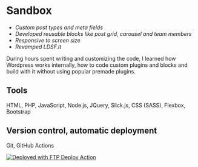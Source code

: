 # Sandbox
- _Custom post types and meta fields_
- _Developed reusable blocks like post grid, carousel and team members_
- _Responsive to screen size_
- _Revamped LDSF.lt_

During hours spent writing and customizing the code, I learned how Wordpress works internally, how to code custom plugins and blocks and build with it without using popular premade plugins.

## Tools
HTML, PHP, JavaScript, Node.js, JQuery, Slick.js, CSS (SASS), Flexbox, Bootstrap

## Version control, automatic deployment 
Git, GitHub Actions

[<img alt="Deployed with FTP Deploy Action" src="https://img.shields.io/badge/Deployed With-FTP DEPLOY ACTION-%3CCOLOR%3E?style=for-the-badge&color=0077b6">](https://github.com/SamKirkland/FTP-Deploy-Action)

